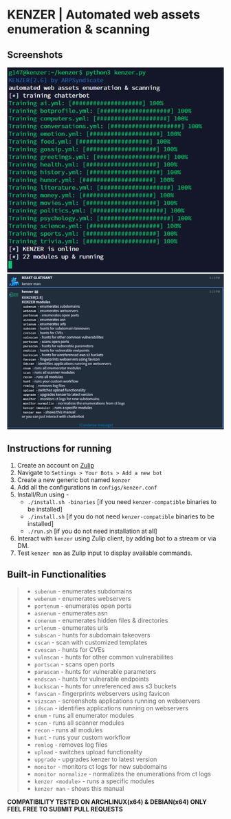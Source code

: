 # KENZER | Automated web assets enumeration & scanning

## Screenshots
![kenzer](screenshots/kenzer0.png)
![kenzer](screenshots/kenzer1.png)

## Instructions for running
1. Create an account on [Zulip](https://zulipchat.com)<br>
2. Navigate to `Settings > Your Bots > Add a new bot`<br>
3. Create a new generic bot named `kenzer`<br>
4. Add all the configurations in `configs/kenzer.conf`<br>
5. Install/Run using - <br>
    * `./install.sh -binaries` [if you need `kenzer-compatible` binaries to be installed]<br>
    * `./install.sh` [if you do not need `kenzer-compatible` binaries to be installed]<br>
    * `./run.sh` [if you do not need installation at all]<br>
6. Interact with `kenzer` using Zulip client, by adding bot to a stream or via DM.<br>
7. Test `kenzer man` as Zulip input to display available commands.<br>

## Built-in Functionalities
>* `subenum` - enumerates subdomains
>* `webenum` - enumerates webservers
>* `portenum` - enumerates open ports
>* `asnenum` - enumerates asn
>* `conenum` - enumerates hidden files & directories
>* `urlenum` - enumerates urls
>* `subscan` - hunts for subdomain takeovers
>* `cscan` - scan with customized templates
>* `cvescan` - hunts for CVEs
>* `vulnscan` - hunts for other common vulnerabilites
>* `portscan` - scans open ports
>* `parascan` - hunts for vulnerable parameters
>* `endscan` - hunts for vulnerable endpoints
>* `buckscan` - hunts for unreferenced aws s3 buckets
>* `favscan` - fingerprints webservers using favicon
>* `vizscan` - screenshots applications running on webservers
>* `idscan` - identifies applications running on webservers
>* `enum` - runs all enumerator modules
>* `scan` - runs all scanner modules
>* `recon` - runs all modules
>* `hunt` - runs your custom workflow
>* `remlog` - removes log files
>* `upload` - switches upload functionality
>* `upgrade` - upgrades kenzer to latest version
>* `monitor` - monitors ct logs for new subdomains
>* `monitor normalize` - normalizes the enumerations from ct logs
>* `kenzer <module>` - runs a specific modules
>* `kenzer man` - shows this manual

**COMPATIBILITY TESTED ON ARCHLINUX(x64) & DEBIAN(x64) ONLY**<br>
**FEEL FREE TO SUBMIT PULL REQUESTS**
